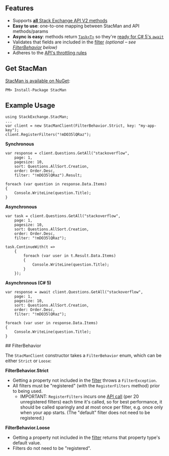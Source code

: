## Features

* Supports [**all** Stack Exchange API V2 methods](http://api.stackexchange.com/docs)
* **Easy to use**: one-to-one mapping between StacMan and API methods/params
* **Async is easy**: methods return [`Task<T>`](http://msdn.microsoft.com/en-us/library/dd321424.aspx) so they're [ready for C# 5's `await`](http://msdn.microsoft.com/en-us/vstudio/hh533273)
* Validates that fields are included in the [filter](http://api.stackexchange.com/docs/filters) *(optional &ndash; see [FilterBehavior](#filter-behavior) below)*
* Adheres to the [API's throttling rules](http://api.stackexchange.com/docs/throttle)

## Get StacMan

[StacMan is available on NuGet](https://nuget.org/packages/StacMan):

    PM> Install-Package StacMan

## Example Usage

    using StackExchange.StacMan;
    ...
    var client = new StacManClient(FilterBehavior.Strict, key: "my-app-key");
    client.RegisterFilters("!mDO35lQRaz");

**Synchronous**

    var response = client.Questions.GetAll("stackoverflow",
        page: 1,
        pagesize: 10,
        sort: Questions.AllSort.Creation,
        order: Order.Desc,
        filter: "!mDO35lQRaz").Result;

    foreach (var question in response.Data.Items)
    {
        Console.WriteLine(question.Title);
    }

**Asynchronous**

    var task = client.Questions.GetAll("stackoverflow",
        page: 1,
        pagesize: 10,
        sort: Questions.AllSort.Creation,
        order: Order.Desc,
        filter: "!mDO35lQRaz");

    task.ContinueWith(t =>
        {
            foreach (var user in t.Result.Data.Items)
            {
                Console.WriteLine(question.Title);
            }
        });

**Asynchronous (C# 5)**

    var response = await client.Questions.GetAll("stackoverflow",
        page: 1,
        pagesize: 10,
        sort: Questions.AllSort.Creation,
        order: Order.Desc,
        filter: "!mDO35lQRaz");

    foreach (var user in response.Data.Items)
    {
        Console.WriteLine(question.Title);
    }

<a name="filter-behavior" />
## FilterBehavior

The `StacManClient` constructor takes a `FilterBehavior` enum, which can be either `Strict` or `Loose`:

**FilterBehavior.Strict**
* Getting a property not included in the [filter](http://api.stackexchange.com/docs/filters) throws a `FilterException`.
* All filters must be "registered" (with the `RegisterFilters` method) prior to being used.
  * IMPORTANT: `RegisterFilters` incurs one [API call](http://api.stackexchange.com/docs/read-filter) (per 20 unregistered filters) each time it's called, so for best performance, it should be called sparingly and at most once per filter, e.g. once only when your app starts. (The "default" filter does not need to be registered.)

**FilterBehavior.Loose**
* Getting a property not included in the [filter](http://api.stackexchange.com/docs/filters) returns that property type's default value.
* Filters do not need to be "registered".
